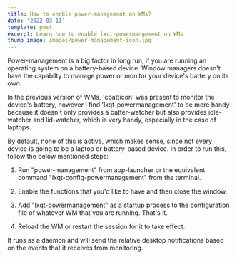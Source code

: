 ```yaml
---
title: How to enable power-management on WMs?
date: '2022-03-11'
template: post
excerpt: Learn how to enable lxqt-powermangement on WMs
thumb_image: images/power-management-icon.jpg
---
```

Power-management is a big factor in long run, if you are running an operating system on a battery-based device. Window managers doesn't have the capabilty to manage power or monitor your device's battery on its own. 

In the previous version of WMs, 'cbatticon' was present to monitor the device's battery, however I find 'lxqt-powermanagement' to be more handy because it doesn't only provides a batter-watcher but also provides idle-watcher and lid-watcher, which is very handy, especially in the case of laptops.

By default, none of this is active, which makes sense, since not every device is going to be a laptop or battery-based device. In order to run this, follow the below mentioned steps:

1.  Run "power-management" from app-launcher or the equivalent command "lxqt-config-powermanagement" from the terminal.

2.  Enable the functions that you'd like to have and then close the window.

3.  Add "lxqt-powermanagement" as a startup process to the configuration file of whatever WM that you are running. That's it.

4.  Reload the WM or restart the session for it to take effect. 

 It runs as a daemon and will send the relative desktop notifications based on the events that it receives from monitoring.

